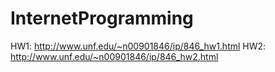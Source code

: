 # InternetProgramming

HW1: http://www.unf.edu/~n00901846/ip/846_hw1.html
HW2: http://www.unf.edu/~n00901846/ip/846_hw2.html
